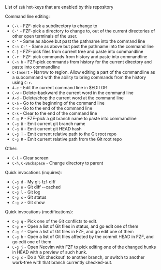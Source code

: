 List of `zsh` hot-keys that are enabled by this repository

Command line editing:

* `C-\` - FZF-pick a subdirectory to change to
* `C-'` - FZF-pick a directory to change to, out of the current directories
          of other open terminals of the user.
* `C-'` - Same as above but past the pathname into the command line
* `C-n C-'` - Same as above but past the pathname into the command line
* `C-]` - FZF-pick files from current tree and paste into commandline
* `C-r` - FZF-pick commands from history and paste into commandline
* `C-n h` - FZF-pick commands from history for the current directory and paste into commandline
* `C-Insert` - Narrow to region. Allow editing a part of the commandline as a subcommand
               with the ability to bring commands from the history using `C-r`.
* `A-e` - Edit the current command line in $EDITOR
* `C-w` - Delete-backward the current word in the command line
* `A-d` - Delete/chop the current word at the command line
* `C-a` - Go to the beginning of the command line
* `C-e` - Go to the end of the command line
* `C-k` - Clear to the end of the command line
* `C-g P` - FZF-pick a git branch name to paste into commandline
* `C-g B` - Emit current git branch name
* `C-g H` - Emit current git HEAD hash
* `C-g T` - Emit current relative path to the Git root repo
* `C-g R` - Emit current relative path from the Git root repo

Other:

* `C-l` - Clear screen
* `C-h`, `C-Backspace` - Change directory to parent

Quick invocations (inquires):

* `C-g d` - My git-fzf-diff
* `C-g n` - Git diff --cached
* `C-g l` - Git log
* `C-g s` - Git status
* `C-g z` - Git show

Quick invocations (modifications):

* `C-g q` - Pick one of the Git conflicts to edit.
* `C-g e` - Open a list of Git files in status, and go edit one of them
* `C-g f` - Open a list of Git files in FZF, and go edit one of them
* `C-g h` - Open a list of Git files affected by the commit HEAD in FZF, and go edit one of them
* `C-g j` - Open Neovim with FZF to pick editing one of the changed hunks in HEAD with a preview of such hunk.
* `C-g c` - Do a 'Git checkout' to another branch, or switch to another work-tree with that branch currently checked-out.
